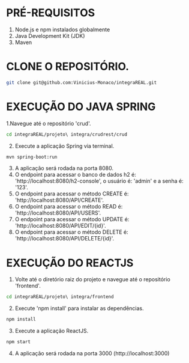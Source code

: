 # PRÉ-REQUISITOS
1. Node.js e npm instalados globalmente
2. Java Development Kit (JDK)
3. Maven

   
# CLONE O REPOSITÓRIO.
```bash
git clone git@github.com:Vinicius-Monaco/integraREAL.git
```



# EXECUÇÃO DO JAVA SPRING

1.Navegue até o repositório 'crud'.
```bash
cd integraREAL/projeto\ integra/crudrest/crud
```

2. Execute a aplicação Spring via terminal.
```bash
mvn spring-boot:run
```

3. A aplicação será rodada na porta 8080.
4. O endpoint para acessar o banco de dados h2 é: 'http://localhost:8080/h2-console', o usuário é: 'admin' e a senha é: '123'.
5. O endpoint para acessar o método CREATE é: 'http://localhost:8080/API/CREATE'.
6. O endpoint para acessar o método READ é: 'http://localhost:8080/API/USERS'.
7. O endpoint para acessar o método UPDATE é: 'http://localhost:8080/API/EDIT/{id}'.
8. O endpoint para acessar o método DELETE é: 'http://localhost:8080/API/DELETE/{id}'.


# EXECUÇÃO DO REACTJS

1. Volte até o diretório raiz do projeto e navegue até o repositório 'frontend'.
```bash
cd integraREAL/projeto\ integra/frontend
```

2. Execute 'npm install' para instalar as dependências.
```bash
npm install
```

3. Execute a aplicação ReactJS.
```bash
npm start
```

4. A aplicação será rodada na porta 3000 (http://localhost:3000)
